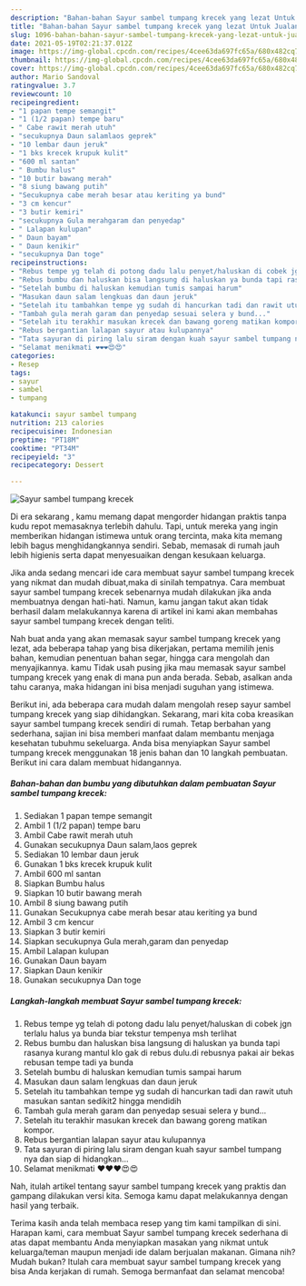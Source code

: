 ```yaml
---
description: "Bahan-bahan Sayur sambel tumpang krecek yang lezat Untuk Jualan"
title: "Bahan-bahan Sayur sambel tumpang krecek yang lezat Untuk Jualan"
slug: 1096-bahan-bahan-sayur-sambel-tumpang-krecek-yang-lezat-untuk-jualan
date: 2021-05-19T02:21:37.012Z
image: https://img-global.cpcdn.com/recipes/4cee63da697fc65a/680x482cq70/sayur-sambel-tumpang-krecek-foto-resep-utama.jpg
thumbnail: https://img-global.cpcdn.com/recipes/4cee63da697fc65a/680x482cq70/sayur-sambel-tumpang-krecek-foto-resep-utama.jpg
cover: https://img-global.cpcdn.com/recipes/4cee63da697fc65a/680x482cq70/sayur-sambel-tumpang-krecek-foto-resep-utama.jpg
author: Mario Sandoval
ratingvalue: 3.7
reviewcount: 10
recipeingredient:
- "1 papan tempe semangit"
- "1 (1/2 papan) tempe baru"
- " Cabe rawit merah utuh"
- "secukupnya Daun salamlaos geprek"
- "10 lembar daun jeruk"
- "1 bks krecek krupuk kulit"
- "600 ml santan"
- " Bumbu halus"
- "10 butir bawang merah"
- "8 siung bawang putih"
- "Secukupnya cabe merah besar atau keriting ya bund"
- "3 cm kencur"
- "3 butir kemiri"
- "secukupnya Gula merahgaram dan penyedap"
- " Lalapan kulupan"
- " Daun bayam"
- " Daun kenikir"
- "secukupnya Dan toge"
recipeinstructions:
- "Rebus tempe yg telah di potong dadu lalu penyet/haluskan di cobek jgn terlalu halus ya bunda biar tekstur tempenya msh terlihat"
- "Rebus bumbu dan haluskan bisa langsung di haluskan ya bunda tapi rasanya kurang mantul klo gak di rebus dulu.di rebusnya pakai air bekas rebusan tempe tadi ya bunda"
- "Setelah bumbu di haluskan kemudian tumis sampai harum"
- "Masukan daun salam lengkuas dan daun jeruk"
- "Setelah itu tambahkan tempe yg sudah di hancurkan tadi dan rawit utuh masukan santan sedikit2 hingga mendidih"
- "Tambah gula merah garam dan penyedap sesuai selera y bund..."
- "Setelah itu terakhir masukan krecek dan bawang goreng matikan kompor."
- "Rebus bergantian lalapan sayur atau kulupannya"
- "Tata sayuran di piring lalu siram dengan kuah sayur sambel tumpang nya dan siap di hidangkan..."
- "Selamat menikmati ❤️❤️❤️😍😍"
categories:
- Resep
tags:
- sayur
- sambel
- tumpang

katakunci: sayur sambel tumpang 
nutrition: 213 calories
recipecuisine: Indonesian
preptime: "PT18M"
cooktime: "PT34M"
recipeyield: "3"
recipecategory: Dessert

---
```



![Sayur sambel tumpang krecek](https://img-global.cpcdn.com/recipes/4cee63da697fc65a/680x482cq70/sayur-sambel-tumpang-krecek-foto-resep-utama.jpg)

Di era  sekarang , kamu memang dapat mengorder hidangan praktis tanpa kudu repot memasaknya terlebih dahulu. Tapi, untuk mereka yang ingin memberikan hidangan istimewa untuk orang tercinta, maka kita memang lebih bagus menghidangkannya sendiri. Sebab, memasak di rumah jauh lebih higienis serta dapat menyesuaikan dengan kesukaan keluarga.

Jika anda sedang mencari ide cara membuat sayur sambel tumpang krecek yang nikmat dan mudah dibuat,maka di sinilah tempatnya. Cara membuat sayur sambel tumpang krecek  sebenarnya mudah dilakukan jika anda membuatnya dengan hati-hati. Namun, kamu jangan takut akan tidak berhasil dalam melakukannya 
karena di artikel ini kami akan membahas sayur sambel tumpang krecek dengan teliti.  



Nah buat anda yang akan memasak sayur sambel tumpang krecek yang lezat, ada beberapa tahap yang bisa dikerjakan, pertama memilih jenis bahan, kemudian penentuan bahan segar, hingga cara mengolah dan menyajikannya. kamu Tidak usah pusing jika mau memasak sayur sambel tumpang krecek yang enak di mana pun anda berada. Sebab, asalkan anda  tahu caranya, maka hidangan ini bisa menjadi suguhan yang istimewa.

Berikut ini, ada beberapa cara mudah dalam mengolah resep sayur sambel tumpang krecek yang siap dihidangkan. Sekarang, mari kita coba kreasikan sayur sambel tumpang krecek sendiri di rumah. Tetap berbahan yang sederhana, sajian ini bisa memberi manfaat dalam membantu menjaga kesehatan tubuhmu sekeluarga. Anda bisa menyiapkan Sayur sambel tumpang krecek menggunakan 18 jenis bahan dan 10 langkah pembuatan. Berikut ini cara dalam membuat hidangannya.

<!--inarticleads1-->

##### Bahan-bahan dan bumbu yang dibutuhkan dalam pembuatan Sayur sambel tumpang krecek:

1. Sediakan 1 papan tempe semangit
1. Ambil 1 (1/2 papan) tempe baru
1. Ambil  Cabe rawit merah utuh
1. Gunakan secukupnya Daun salam,laos geprek
1. Sediakan 10 lembar daun jeruk
1. Gunakan 1 bks krecek krupuk kulit
1. Ambil 600 ml santan
1. Siapkan  Bumbu halus
1. Siapkan 10 butir bawang merah
1. Ambil 8 siung bawang putih
1. Gunakan Secukupnya cabe merah besar atau keriting ya bund
1. Ambil 3 cm kencur
1. Siapkan 3 butir kemiri
1. Siapkan secukupnya Gula merah,garam dan penyedap
1. Ambil  Lalapan kulupan
1. Gunakan  Daun bayam
1. Siapkan  Daun kenikir
1. Gunakan secukupnya Dan toge




<!--inarticleads2-->

##### Langkah-langkah membuat Sayur sambel tumpang krecek:

1. Rebus tempe yg telah di potong dadu lalu penyet/haluskan di cobek jgn terlalu halus ya bunda biar tekstur tempenya msh terlihat
1. Rebus bumbu dan haluskan bisa langsung di haluskan ya bunda tapi rasanya kurang mantul klo gak di rebus dulu.di rebusnya pakai air bekas rebusan tempe tadi ya bunda
1. Setelah bumbu di haluskan kemudian tumis sampai harum
1. Masukan daun salam lengkuas dan daun jeruk
1. Setelah itu tambahkan tempe yg sudah di hancurkan tadi dan rawit utuh masukan santan sedikit2 hingga mendidih
1. Tambah gula merah garam dan penyedap sesuai selera y bund...
1. Setelah itu terakhir masukan krecek dan bawang goreng matikan kompor.
1. Rebus bergantian lalapan sayur atau kulupannya
1. Tata sayuran di piring lalu siram dengan kuah sayur sambel tumpang nya dan siap di hidangkan...
1. Selamat menikmati ❤️❤️❤️😍😍




Nah, itulah artikel tentang  sayur sambel tumpang krecek  yang praktis dan gampang dilakukan versi kita. Semoga kamu dapat melakukannya dengan hasil yang terbaik. 

Terima kasih anda telah membaca resep yang tim kami tampilkan di sini. Harapan kami, cara membuat  Sayur sambel tumpang krecek sederhana di atas dapat membantu Anda menyiapkan masakan yang nikmat untuk keluarga/teman maupun menjadi ide dalam berjualan makanan. Gimana nih? Mudah bukan? Itulah cara membuat sayur sambel tumpang krecek yang bisa Anda kerjakan di rumah. Semoga bermanfaat dan selamat mencoba!

